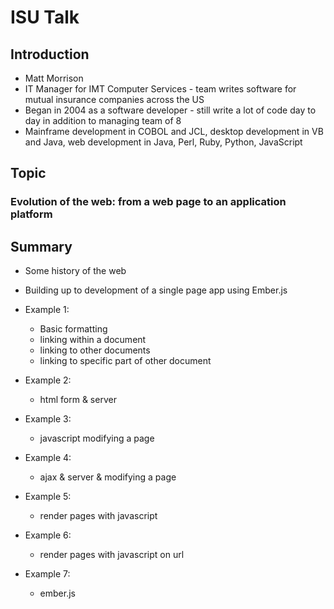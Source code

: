 # ISU Talk

## Introduction

- Matt Morrison
- IT Manager for IMT Computer Services - team writes software for mutual insurance companies across the US
- Began in 2004 as a software developer - still write a lot of code day to day in addition to managing team of 8
- Mainframe development in COBOL and JCL, desktop development in VB and Java, web development in Java, Perl, Ruby, Python, JavaScript

## Topic
### Evolution of the web: from a web page to an application platform

## Summary
- Some history of the web
- Building up to development of a single page app using Ember.js

- Example 1:
  - Basic formatting
  - linking within a document
  - linking to other documents
  - linking to specific part of other document
- Example 2:
  - html form & server
- Example 3:
  - javascript modifying a page
- Example 4:
  - ajax & server & modifying a page
- Example 5:
  - render pages with javascript
- Example 6:
  - render pages with javascript on url
- Example 7:
  - ember.js
